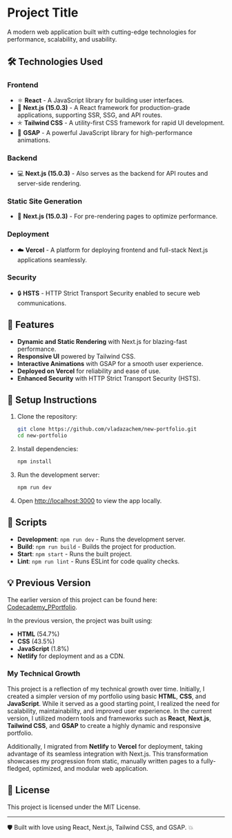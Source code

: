 # Project Title

A modern web application built with cutting-edge technologies for performance, scalability, and usability.

## 🛠️ **Technologies Used**

### **Frontend**
- ⚛️ **React** - A JavaScript library for building user interfaces.
- 🚀 **Next.js (15.0.3)** - A React framework for production-grade applications, supporting SSR, SSG, and API routes.
- 🞯 **Tailwind CSS** - A utility-first CSS framework for rapid UI development.
- 🌟 **GSAP** - A powerful JavaScript library for high-performance animations.

### **Backend**
- 💻 **Next.js (15.0.3)** - Also serves as the backend for API routes and server-side rendering.

### **Static Site Generation**
- 📄 **Next.js (15.0.3)** - For pre-rendering pages to optimize performance.

### **Deployment**
- ☁️ **Vercel** - A platform for deploying frontend and full-stack Next.js applications seamlessly.

### **Security**
- 🔒 **HSTS** - HTTP Strict Transport Security enabled to secure web communications.

## 🚀 **Features**
- **Dynamic and Static Rendering** with Next.js for blazing-fast performance.
- **Responsive UI** powered by Tailwind CSS.
- **Interactive Animations** with GSAP for a smooth user experience.
- **Deployed on Vercel** for reliability and ease of use.
- **Enhanced Security** with HTTP Strict Transport Security (HSTS).

## 📆 **Setup Instructions**
1. Clone the repository:
   ```bash
   git clone https://github.com/vladazachem/new-portfolio.git
   cd new-portfolio
   ```
2. Install dependencies:
   ```bash
   npm install
   ```
3. Run the development server:
   ```bash
   npm run dev
   ```
4. Open [http://localhost:3000](http://localhost:3000) to view the app locally.

## 📅 **Scripts**
- **Development**: `npm run dev` - Runs the development server.
- **Build**: `npm run build` - Builds the project for production.
- **Start**: `npm start` - Runs the built project.
- **Lint**: `npm run lint` - Runs ESLint for code quality checks.

## 💡 **Previous Version**
The earlier version of this project can be found here: [Codecademy_PPortfolio](https://github.com/vladazachem/Codecademy_PPortfolio).

In the previous version, the project was built using:
- **HTML** (54.7%)
- **CSS** (43.5%)
- **JavaScript** (1.8%)
- **Netlify** for deployment and as a CDN.

### My Technical Growth
This project is a reflection of my technical growth over time. Initially, I created a simpler version of my portfolio using basic **HTML**, **CSS**, and **JavaScript**. While it served as a good starting point, I realized the need for scalability, maintainability, and improved user experience. In the current version, I utilized modern tools and frameworks such as **React**, **Next.js**, **Tailwind CSS**, and **GSAP** to create a highly dynamic and responsive portfolio.

Additionally, I migrated from **Netlify** to **Vercel** for deployment, taking advantage of its seamless integration with Next.js. This transformation showcases my progression from static, manually written pages to a fully-fledged, optimized, and modular web application.

## 📜 **License**
This project is licensed under the MIT License.

---

🛡️ Built with love using React, Next.js, Tailwind CSS, and GSAP. 💥

